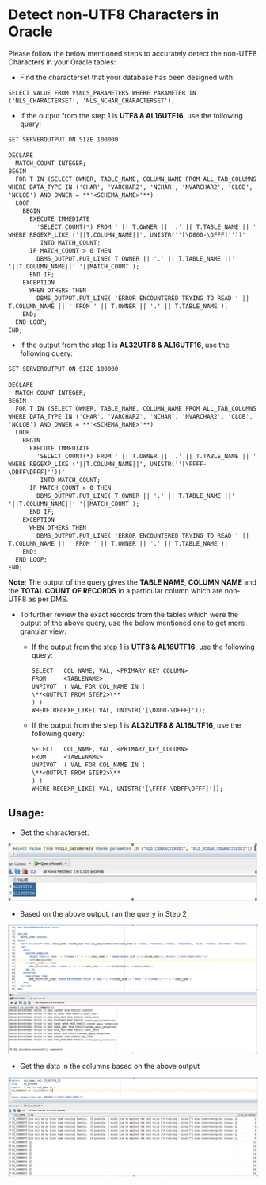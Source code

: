 # Detect non-UTF8 Characters in Oracle

Please follow the below mentioned steps to accurately detect the non-UTF8 Characters in your Oracle tables:

* Find the characterset that your database has been designed with:

```
SELECT VALUE FROM V$NLS_PARAMETERS WHERE PARAMETER IN ('NLS_CHARACTERSET', 'NLS_NCHAR_CHARACTERSET');
```

* If the output from the step 1 is **UTF8 & AL16UTF16**, use the following query:

```
SET SERVEROUTPUT ON SIZE 100000

DECLARE
  MATCH_COUNT INTEGER;
BEGIN  
  FOR T IN (SELECT OWNER, TABLE_NAME, COLUMN_NAME FROM ALL_TAB_COLUMNS WHERE DATA_TYPE IN ('CHAR', 'VARCHAR2', 'NCHAR', 'NVARCHAR2', 'CLOB', 'NCLOB') AND OWNER = **'<SCHEMA_NAME>'**) 
  LOOP   
    BEGIN
      EXECUTE IMMEDIATE    
        'SELECT COUNT(*) FROM ' || T.OWNER || '.' || T.TABLE_NAME || ' WHERE REGEXP_LIKE ('||T.COLUMN_NAME||', UNISTR(''[\D800-\DFFF]''))'
         INTO MATCH_COUNT;  
      IF MATCH_COUNT > 0 THEN 
        DBMS_OUTPUT.PUT_LINE( T.OWNER || '.' || T.TABLE_NAME ||' '||T.COLUMN_NAME||' '||MATCH_COUNT );
      END IF; 
    EXCEPTION
      WHEN OTHERS THEN
        DBMS_OUTPUT.PUT_LINE( 'ERROR ENCOUNTERED TRYING TO READ ' || T.COLUMN_NAME || ' FROM ' || T.OWNER || '.' || T.TABLE_NAME );
    END;
  END LOOP;
END;

```

* If the output from the step 1 is **AL32UTF8 & AL16UTF16**, use the following query:

```
SET SERVEROUTPUT ON SIZE 100000

DECLARE
  MATCH_COUNT INTEGER;
BEGIN  
  FOR T IN (SELECT OWNER, TABLE_NAME, COLUMN_NAME FROM ALL_TAB_COLUMNS WHERE DATA_TYPE IN ('CHAR', 'VARCHAR2', 'NCHAR', 'NVARCHAR2', 'CLOB', 'NCLOB') AND OWNER = **'<SCHEMA_NAME>'**) 
  LOOP   
    BEGIN
      EXECUTE IMMEDIATE    
        'SELECT COUNT(*) FROM ' || T.OWNER || '.' || T.TABLE_NAME || ' WHERE REGEXP_LIKE ('||T.COLUMN_NAME||', UNISTR(''[\FFFF-\DBFF\DFFF]''))'
         INTO MATCH_COUNT;  
      IF MATCH_COUNT > 0 THEN 
        DBMS_OUTPUT.PUT_LINE( T.OWNER || '.' || T.TABLE_NAME ||' '||T.COLUMN_NAME||' '||MATCH_COUNT );
      END IF; 
    EXCEPTION
      WHEN OTHERS THEN
        DBMS_OUTPUT.PUT_LINE( 'ERROR ENCOUNTERED TRYING TO READ ' || T.COLUMN_NAME || ' FROM ' || T.OWNER || '.' || T.TABLE_NAME );
    END;
  END LOOP;
END;

```

**Note**: The output of the query gives the **TABLE NAME**, **COLUMN NAME** and the **TOTAL COUNT OF RECORDS** in a particular column which are non-UTF8 as per DMS.

* To further review the exact records from the tables which were the output of the above query, use the below mentioned one to get more granular view:

  * If the output from the step 1 is **UTF8 & AL16UTF16**, use the following query:

      ```
      SELECT   COL_NAME, VAL, <PRIMARY_KEY_COLUMN>
      FROM     <TABLENAME>
      UNPIVOT  ( VAL FOR COL_NAME IN (
      \**<OUTPUT FROM STEP2>\**
      ) )
      WHERE REGEXP_LIKE( VAL, UNISTR('[\D800-\DFFF]'));
      ```

  * If the output from the step 1 is **AL32UTF8 & AL16UTF16**, use the following query:

      ```
      SELECT   COL_NAME, VAL, <PRIMARY_KEY_COLUMN>
      FROM     <TABLENAME>
      UNPIVOT  ( VAL FOR COL_NAME IN (
      \**<OUTPUT FROM STEP2>\**
      ) )
      WHERE REGEXP_LIKE( VAL, UNISTR('[\FFFF-\DBFF\DFFF]'));
      ```

## Usage:

* Get the characterset:

![Characterset][erd]

[erd]: https://github.com/fdrgiit/LibraryMgmtSys/blob/master/Images/ora1.PNG "Characterset"

* Based on the above output, ran the query in Step 2

![UTF8identifier][erd1]

[erd1]: https://github.com/fdrgiit/LibraryMgmtSys/blob/master/Images/ora2.PNG "UTF8identifier"

* Get the data in the columns based on the above output

![columns][erd2]

[erd2]: https://github.com/fdrgiit/LibraryMgmtSys/blob/master/Images/ora3.PNG "columns"
